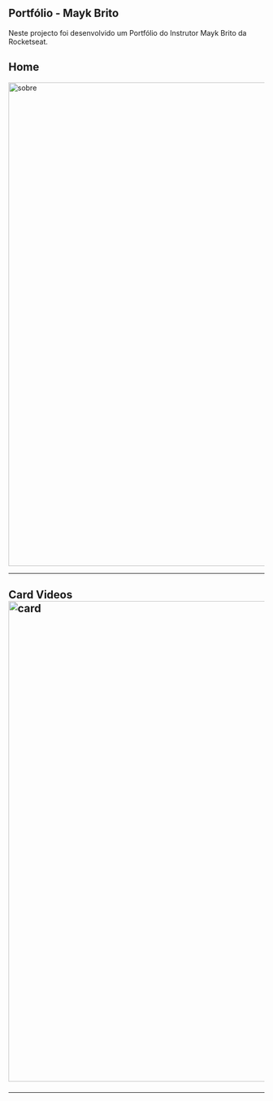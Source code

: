  ## Portfólio - Mayk Brito
 Neste projecto foi desenvolvido um Portfólio do Instrutor Mayk Brito da Rocketseat. 
 ##
 ## Home
 <img width="953" alt="sobre" src="https://user-images.githubusercontent.com/26737849/85082611-d6d19100-b1a5-11ea-892c-6c08a87aa92d.PNG">
 <hr>
 <h2>Card Videos</>
 <img width="947" alt="card" src="https://user-images.githubusercontent.com/26737849/85083732-f7e7b100-b1a8-11ea-8e15-4ec6df92643c.PNG">
 <hr>

